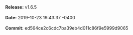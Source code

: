 **Release:** 
v1.6.5
<br><br>**Date:** 
2019-10-23 19:43:37 -0400
<br><br>**Commit:** 
ed564ce2c6cdc7ba39eb4d011c86f9e5999d9065
